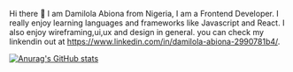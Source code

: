  Hi there 👋
 I am Damilola Abiona from Nigeria, I am a Frontend Developer. I really enjoy learning languages and frameworks like Javascript  and React. I also enjoy wireframing,ui,ux and design in general. you can check my linkendin out at https://www.linkedin.com/in/damilola-abiona-2990781b4/.
 
 [![Anurag's GitHub stats](https://github-readme-stats.vercel.app/api?username=DamilolaAbiona)](https://github.com/anuraghazra/github-readme-stats)


